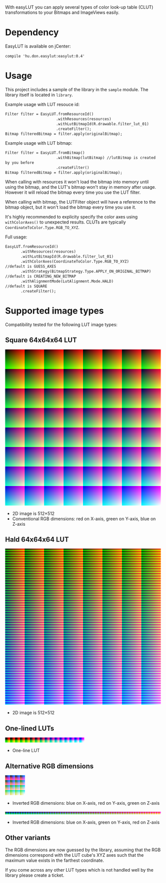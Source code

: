 With easyLUT you can apply several types of color look-up table (CLUT) transformations to your Bitmaps and ImageViews easily.

# Dependency

EasyLUT is available on jCenter:

`compile 'hu.don.easylut:easylut:0.4'`

# Usage

This project includes a sample of the library in the `sample` module. The library itself is located in `library`.

Example usage with LUT resouce id:

    Filter filter = EasyLUT.fromResourceId()
                           .withResources(resources)
                           .withLutBitmapId(R.drawable.filter_lut_01)
                           .createFilter();
    Bitmap filteredBitmap = filter.apply(originalBitmap);

Example usage with LUT bitmap:

    Filter filter = EasyLUT.fromBitmap()
                           .withBitmap(lutBitmap) //lutBitmap is created by you before
                           .createFilter()
    Bitmap filteredBitmap = filter.apply(originalBitmap);

When calling with resources it won't load the bitmap into memory until using the bitmap, and the LUT's bitmap won't stay in memory after usage. However it will reload the bitmap every time you use the LUT filter.

When calling with bitmap, the LUTFilter object will have a reference to the bitmap object, but it won't load the bitmap every time you use it.

It's highly recommended to explicity specify the color axes using `withColorAxes()` to unexpected results. CLUTs are typically `CoordinateToColor.Type.RGB_TO_XYZ`.

Full usage:

    EasyLUT.fromResourceId()
           .withResources(resources)
           .withLutBitmapId(R.drawable.filter_lut_01)
           .withColorAxes(CoordinateToColor.Type.RGB_TO_XYZ)           //default is GUESS_AXES
           .withStrategy(BitmapStrategy.Type.APPLY_ON_ORIGINAL_BITMAP) //default is CREATING_NEW_BITMAP
           .withAlignmentMode(LutAlignment.Mode.HALD)                  //default is SQUARE
           .createFilter();

# Supported image types

Compatibility tested for the following LUT image types:

## Square 64x64x64 LUT
 ![Square 64x64x64 LUT](sample/src/main/res/drawable-nodpi/identity_square_8.png?raw=true)
 - 2D image is 512×512
 - Conventional RGB dimensions: red on X-axis, green on Y-axis, blue on Z-axis

## Hald 64x64x64 LUT
 ![Hald 64x64x64 LUT](sample/src/main/res/drawable-nodpi/identity_hald_8.png?raw=true)
 - 2D image is 512×512

## One-lined LUTs
 ![One-lined 16x16x16 LUT](sample/src/main/res/drawable-nodpi/filter_wide_4_00.png?raw=true)
- One-line LUT

## Alternative RGB dimensions
 ![altermative 16x16x16 LUT](sample/src/main/res/drawable-nodpi/filter_square_4_brg.png?raw=true)
 - Inverted RGB dimensions: blue on X-axis, red on Y-axis, green on Z-axis

![alternative 64x64x64 wide LUT](sample/src/main/res/drawable-nodpi/filter_wide_8_bgr.png?raw=true)
- Inverted RGB dimensions: blue on X-axis, green on Y-axis, red on Z-axis

## Other variants

The RGB dimensions are now guessed by the library, assuming that the RGB dimensions correspond with the LUT cube's XYZ axes such that the maximum value exists in the farthest coordinate.

If you come across any other LUT types which is not handled well by the library please create a ticket.
